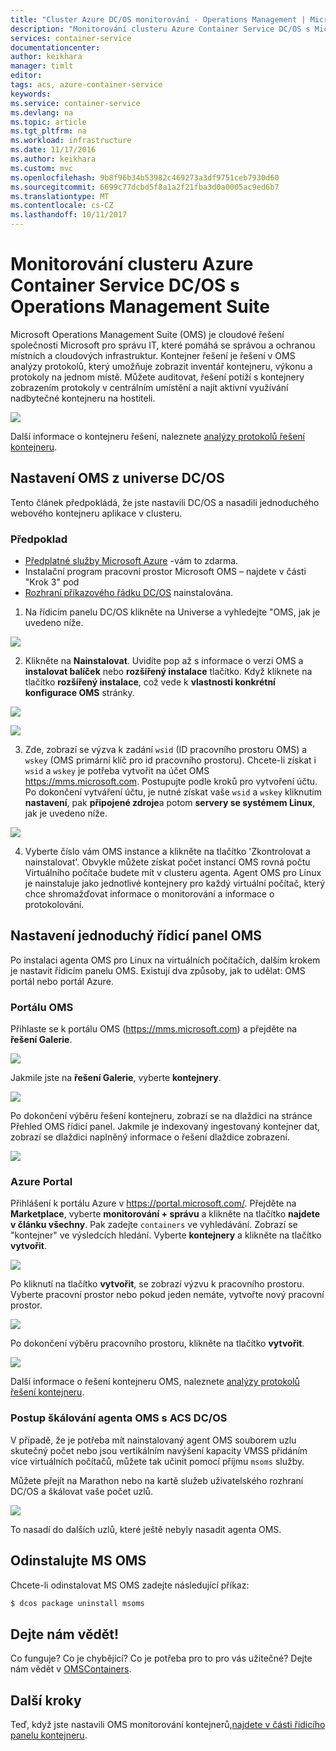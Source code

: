 ```yaml
---
title: "Cluster Azure DC/OS monitorování - Operations Management | Microsoft Docs"
description: "Monitorování clusteru Azure Container Service DC/OS s Microsoft Operations Management Suite."
services: container-service
documentationcenter: 
author: keikhara
manager: timlt
editor: 
tags: acs, azure-container-service
keywords: 
ms.service: container-service
ms.devlang: na
ms.topic: article
ms.tgt_pltfrm: na
ms.workload: infrastructure
ms.date: 11/17/2016
ms.author: keikhara
ms.custom: mvc
ms.openlocfilehash: 9b8f96b34b53982c469273a3df9751ceb7930d60
ms.sourcegitcommit: 6699c77dcbd5f8a1a2f21fba3d0a0005ac9ed6b7
ms.translationtype: MT
ms.contentlocale: cs-CZ
ms.lasthandoff: 10/11/2017
---
```

# <a name="monitor-an-azure-container-service-dcos-cluster-with-operations-management-suite"></a>Monitorování clusteru Azure Container Service DC/OS s Operations Management Suite

Microsoft Operations Management Suite (OMS) je cloudové řešení společnosti Microsoft pro správu IT, které pomáhá se správou a ochranou místních a cloudových infrastruktur. Kontejner řešení je řešení v OMS analýzy protokolů, který umožňuje zobrazit inventář kontejneru, výkonu a protokoly na jednom místě. Můžete auditovat, řešení potíží s kontejnery zobrazením protokoly v centrálním umístění a najít aktivní využívání nadbytečné kontejneru na hostiteli.

![](media/container-service-monitoring-oms/image1.png)

Další informace o kontejneru řešení, naleznete [analýzy protokolů řešení kontejneru](../../log-analytics/log-analytics-containers.md).

## <a name="setting-up-oms-from-the-dcos-universe"></a>Nastavení OMS z universe DC/OS


Tento článek předpokládá, že jste nastavili DC/OS a nasadili jednoduchého webového kontejneru aplikace v clusteru.

### <a name="pre-requisite"></a>Předpoklad
- [Předplatné služby Microsoft Azure](https://azure.microsoft.com/free/) -vám to zdarma.  
- Instalační program pracovní prostor Microsoft OMS – najdete v části "Krok 3" pod
- [Rozhraní příkazového řádku DC/OS](https://dcos.io/docs/1.8/usage/cli/install/) nainstalována.

1. Na řídicím panelu DC/OS klikněte na Universe a vyhledejte "OMS, jak je uvedeno níže.

![](media/container-service-monitoring-oms/image2.png)

2. Klikněte na **Nainstalovat**. Uvidíte pop až s informace o verzi OMS a **instalovat balíček** nebo **rozšířený instalace** tlačítko. Když kliknete na tlačítko **rozšířený instalace**, což vede k **vlastnosti konkrétní konfigurace OMS** stránky.

![](media/container-service-monitoring-oms/image3.png)

![](media/container-service-monitoring-oms/image4.png)

3. Zde, zobrazí se výzva k zadání `wsid` (ID pracovního prostoru OMS) a `wskey` (OMS primární klíč pro id pracovního prostoru). Chcete-li získat i `wsid` a `wskey` je potřeba vytvořit na účet OMS <https://mms.microsoft.com>. Postupujte podle kroků pro vytvoření účtu. Po dokončení vytváření účtu, je nutné získat vaše `wsid` a `wskey` kliknutím **nastavení**, pak **připojené zdroje**a potom **servery se systémem Linux**, jak je uvedeno níže.

 ![](media/container-service-monitoring-oms/image5.png)

4. Vyberte číslo vám OMS instance a klikněte na tlačítko 'Zkontrolovat a nainstalovat'. Obvykle můžete získat počet instancí OMS rovná počtu Virtuálního počítače budete mít v clusteru agenta. Agent OMS pro Linux je nainstaluje jako jednotlivé kontejnery pro každý virtuální počítač, který chce shromažďovat informace o monitorování a informace o protokolování.

## <a name="setting-up-a-simple-oms-dashboard"></a>Nastavení jednoduchý řídicí panel OMS

Po instalaci agenta OMS pro Linux na virtuálních počítačích, dalším krokem je nastavit řídicím panelu OMS. Existují dva způsoby, jak to udělat: OMS portál nebo portál Azure.

### <a name="oms-portal"></a>Portálu OMS 

Přihlaste se k portálu OMS (<https://mms.microsoft.com>) a přejděte na **řešení Galerie**.

![](media/container-service-monitoring-oms/image6.png)

Jakmile jste na **řešení Galerie**, vyberte **kontejnery**.

![](media/container-service-monitoring-oms/image7.png)

Po dokončení výběru řešení kontejneru, zobrazí se na dlaždici na stránce Přehled OMS řídicí panel. Jakmile je indexovaný ingestovaný kontejner dat, zobrazí se dlaždici naplněný informace o řešení dlaždice zobrazení.

![](media/container-service-monitoring-oms/image8.png)

### <a name="azure-portal"></a>Azure Portal 

Přihlášení k portálu Azure v <https://portal.microsoft.com/>. Přejděte na **Marketplace**, vyberte **monitorování + správu** a klikněte na tlačítko **najdete v článku všechny**. Pak zadejte `containers` ve vyhledávání. Zobrazí se "kontejner" ve výsledcích hledání. Vyberte **kontejnery** a klikněte na tlačítko **vytvořit**.

![](media/container-service-monitoring-oms/image9.png)

Po kliknutí na tlačítko **vytvořit**, se zobrazí výzvu k pracovního prostoru. Vyberte pracovní prostor nebo pokud jeden nemáte, vytvořte nový pracovní prostor.

![](media/container-service-monitoring-oms/image10.PNG)

Po dokončení výběru pracovního prostoru, klikněte na tlačítko **vytvořit**.

![](media/container-service-monitoring-oms/image11.png)

Další informace o řešení kontejneru OMS, naleznete [analýzy protokolů řešení kontejneru](../../log-analytics/log-analytics-containers.md).

### <a name="how-to-scale-oms-agent-with-acs-dcos"></a>Postup škálování agenta OMS s ACS DC/OS 

V případě, že je potřeba mít nainstalovaný agent OMS souborem uzlu skutečný počet nebo jsou vertikálním navýšení kapacity VMSS přidáním více virtuálních počítačů, můžete tak učinit pomocí příjmu `msoms` služby.

Můžete přejít na Marathon nebo na kartě služeb uživatelského rozhraní DC/OS a škálovat vaše počet uzlů.

![](media/container-service-monitoring-oms/image12.PNG)

To nasadí do dalších uzlů, které ještě nebyly nasadit agenta OMS.

## <a name="uninstall-ms-oms"></a>Odinstalujte MS OMS

Chcete-li odinstalovat MS OMS zadejte následující příkaz:

```bash
$ dcos package uninstall msoms
```

## <a name="let-us-know"></a>Dejte nám vědět!
Co funguje? Co je chybějící? Co je potřeba pro to pro vás užitečné? Dejte nám vědět v <a href="mailto:OMSContainers@microsoft.com">OMSContainers</a>.

## <a name="next-steps"></a>Další kroky

 Teď, když jste nastavili OMS monitorování kontejnerů,[najdete v části řídicího panelu kontejneru](../../log-analytics/log-analytics-containers.md).

